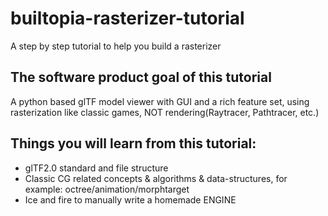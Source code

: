 # builtopia-rasterizer-tutorial
A step by step tutorial to help you build a rasterizer

## The software product goal of this tutorial
A python based glTF model viewer with GUI and a rich feature set, using rasterization like classic games, NOT rendering(Raytracer, Pathtracer, etc.)

## Things you will learn from this tutorial:
  - glTF2.0 standard and file structure
  - Classic CG related concepts & algorithms & data-structures, for example: octree/animation/morphtarget
  - Ice and fire to manually write a homemade ENGINE
